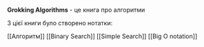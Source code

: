 **Grokking Algorithms** - це книга про алгоритми

З цієї книги було створено нотатки:

[[Алгоритм]]
[[Binary Search]]
[[Simple Search]]
[[Big O notation]]